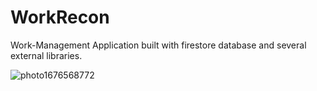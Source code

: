 # WorkRecon
 Work-Management Application built with firestore database and several external libraries.
 
![photo1676568772](https://user-images.githubusercontent.com/87520905/219443450-168c55e3-30f4-483e-8ba4-29b44d8fe52f.jpg)
